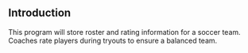
##  Introduction

This program will store roster and rating information for a soccer team. Coaches rate players during tryouts to ensure a balanced team.



